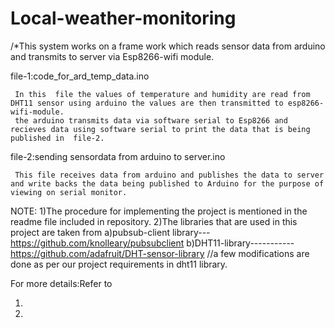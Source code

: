 # Local-weather-monitoring
/*This system works on a frame work which reads sensor data from arduino and transmits to server via Esp8266-wifi module.

file-1:code_for_ard_temp_data.ino

     In this  file the values of temperature and humidity are read from DHT11 sensor using arduino the values are then transmitted to esp8266-wifi-module.
     the arduino transmits data via software serial to Esp8266 and recieves data using software serial to print the data that is being published in  file-2.
     
 file-2:sending sensordata from arduino to server.ino
     
     This file receives data from arduino and publishes the data to server and write backs the data being published to Arduino for the purpose of viewing on serial monitor.
     
 NOTE:
 1)The procedure for implementing the project is mentioned in the readme file included in repository.
 2)The libraries that are used in this project are taken from
     a)pubsub-client library---https://github.com/knolleary/pubsubclient
     b)DHT11-library-----------https://github.com/adafruit/DHT-sensor-library  //a few modifications are done as per our project requirements in dht11 library.
     
     
For more details:Refer to

1)

2)
